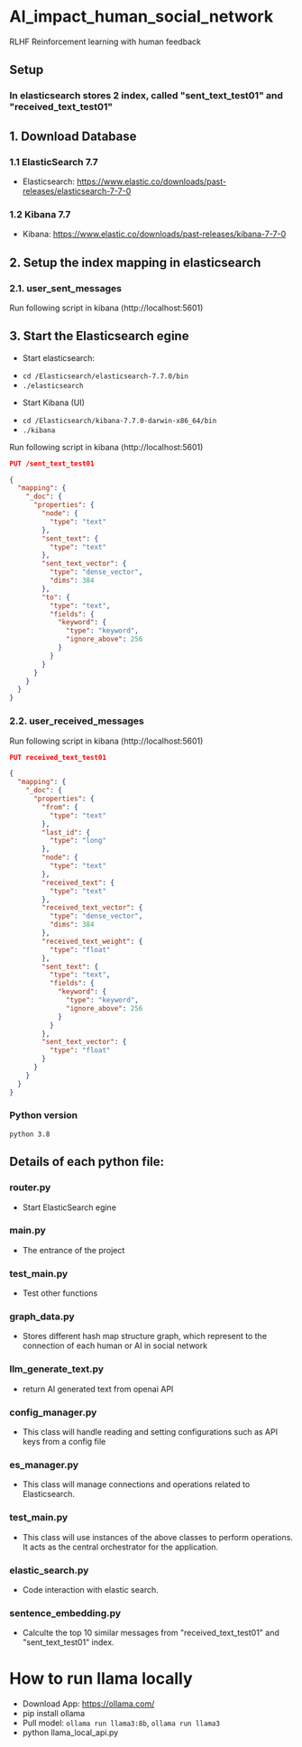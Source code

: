 # AI_impact_human_social_network
RLHF
Reinforcement learning with human feedback

## Setup
### In elasticsearch stores 2 index, called "sent_text_test01" and "received_text_test01"

## 1. Download Database
### 1.1 ElasticSearch 7.7  
- Elasticsearch: https://www.elastic.co/downloads/past-releases/elasticsearch-7-7-0
### 1.2 Kibana 7.7 
- Kibana: https://www.elastic.co/downloads/past-releases/kibana-7-7-0

## 2. Setup the index mapping in elasticsearch
### 2.1. user_sent_messages
Run following script in kibana (http://localhost:5601)

## 3. Start the Elasticsearch egine
* Start elasticsearch:
- `cd /Elasticsearch/elasticsearch-7.7.0/bin`
- `./elasticsearch`

* Start Kibana (UI)
- `cd /Elasticsearch/kibana-7.7.0-darwin-x86_64/bin`
- `./kibana`

Run following script in kibana (http://localhost:5601)

```JSON
PUT /sent_text_test01

{
  "mapping": {
    "_doc": {
      "properties": {
        "node": {
          "type": "text"
        },
        "sent_text": {
          "type": "text"
        },
        "sent_text_vector": {
          "type": "dense_vector",
          "dims": 384
        },
        "to": {
          "type": "text",
          "fields": {
            "keyword": {
              "type": "keyword",
              "ignore_above": 256
            }
          }
        }
      }
    }
  }
}
```

### 2.2. user_received_messages
Run following script in kibana (http://localhost:5601)

```JSON
PUT received_text_test01

{
  "mapping": {
    "_doc": {
      "properties": {
        "from": {
          "type": "text"
        },
        "last_id": {
          "type": "long"
        },
        "node": {
          "type": "text"
        },
        "received_text": {
          "type": "text"
        },
        "received_text_vector": {
          "type": "dense_vector",
          "dims": 384
        },
        "received_text_weight": {
          "type": "float"
        },
        "sent_text": {
          "type": "text",
          "fields": {
            "keyword": {
              "type": "keyword",
              "ignore_above": 256
            }
          }
        },
        "sent_text_vector": {
          "type": "float"
        }
      }
    }
  }
}
```

### Python version
`python 3.8`

## Details of each python file:

### router.py
* Start ElasticSearch egine

### main.py
* The entrance of the project

### test_main.py
* Test other functions

### graph_data.py
* Stores different hash map structure graph, which represent to the connection of each human or AI in social network

### llm_generate_text.py
* return AI generated text from openai API

### config_manager.py
* This class will handle reading and setting configurations such as API keys from a config file

### es_manager.py
* This class will manage connections and operations related to Elasticsearch.

### test_main.py
* This class will use instances of the above classes to perform operations. It acts as the central orchestrator for the application.

### elastic_search.py
* Code interaction with elastic search.

### sentence_embedding.py
* Calculte the top 10 similar messages from "received_text_test01" and "sent_text_test01" index.

# How to run llama locally
* Download App: https://ollama.com/
* pip install ollama
* Pull model: `ollama run llama3:8b`, `ollama run llama3`
* python llama_local_api.py
